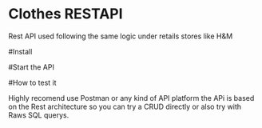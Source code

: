 ﻿# Clothes RESTAPI

Rest API used following the same logic under retails stores like H&M

#Install

#Start the API

#How to test it

Highly recomend use Postman or any kind of API platform the APi is based on the Rest architecture so you can try a CRUD directly or also try with Raws SQL querys.
